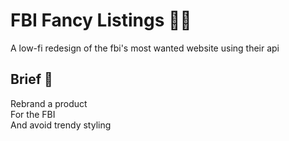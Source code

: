 # FBI Fancy Listings 🕵️‍♂️

A low-fi redesign of the fbi's most wanted website using their api

## Brief 📖

Rebrand a product <br/>
For the FBI <br/>
And avoid trendy styling
